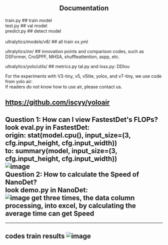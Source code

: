 ## <div align="center">Documentation</div>

train.py    ## train model <br />
test.py    ## val model <br />
predict.py   ## detect model <br />
<br />
ultralytics/models/v8/   ## all train xx.yml

ultralytics/nn/    ## innovation points and comparison codes, such as DSFormer, CroSPPF, MHSA, shuffleattention, aspp, etc.

ultralytics/yolo/utils/    ## metrics.py tal.py and loss.py: DDIou

For the experiments with V3-tiny, v5, v5lite, yolox, and v7-tiny, we use code from yolo air: <br />
If readers do not know how to use air, please contact us.

https://github.com/iscyy/yoloair
-------------------------------
Question 1: How can I view FastestDet's FLOPs? <br />
look eval.py in FastestDet: <br />
origin: stat(model.cpu(), input_size=(3, cfg.input_height, cfg.input_width)) <br />
to: summary(model, input_size=(3, cfg.input_height, cfg.input_width)) <br />
![image](https://github.com/dechenwang/NB-Net/assets/104114673/556f5d7d-ec55-4d48-948a-ae163f8686f5)
<br />
Question 2: How to calculate the Speed of NanoDet? <br />
look demo.py in NanoDet: <br />
![image](https://github.com/dechenwang/NB-Net/assets/104114673/4b421b85-2d39-4159-949d-05abaf2f5dc5)
get three times, the data column processing, into excel, by calculating the average time can get Speed
-------------------------------
-------------------------------
codes train results
![image](https://github.com/dechenwang/NB-Net/assets/104114673/f8dded7f-49d0-48e8-a7bc-aa1dc4cb8ee5)
-------------------------------
</div>

